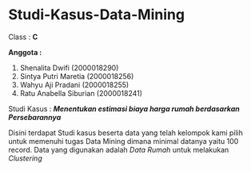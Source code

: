 # Studi-Kasus-Data-Mining

Class : **C**

**Anggota :**
1. Shenalita Dwifi         (2000018290)
2. Sintya Putri Maretia    (2000018256)
3. Wahyu Aji Pradani       (2000018255)
4. Ratu Anabella Siburian  (2000018241)

Studi Kasus : ***Menentukan estimasi biaya harga rumah berdasarkan Persebarannya***

Disini terdapat Studi kasus beserta data yang telah kelompok kami pilih untuk memenuhi tugas Data Mining
dimana minimal datanya yaitu 100 record.
Data yang digunakan adalah *Data Rumah* untuk melakukan *Clustering*



